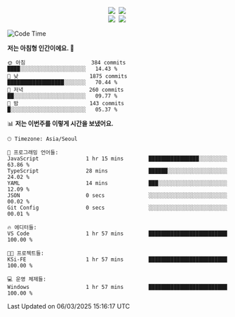 
<p align="center">
<img src="https://img.shields.io/badge/java-007396?style=flat-square&logo=java&logoColor=white">&nbsp 
<img src="https://img.shields.io/badge/Python-3766AB?style=flat-square&logo=Python&logoColor=white"/></a>&nbsp<br>
<img src="https://img.shields.io/badge/Spring-F0F0F0?style=flat-square&logo=spring&logoColor='#6DB33F'">&nbsp 
<img src="https://img.shields.io/badge/Spring Security-F0F0F0?style=flat-square&logo=springsecurity&logoColor='#6DB33F'">&nbsp 

<!--START_SECTION:waka-->
![Code Time](http://img.shields.io/badge/Code%20Time-1%20hr%2057%20mins-blue)

**저는 아침형 인간이에요. 🐤** 

```text
🌞 아침                     384 commits         ████░░░░░░░░░░░░░░░░░░░░░   14.43 % 
🌆 낮　                     1875 commits        ██████████████████░░░░░░░   70.44 % 
🌃 저녁                     260 commits         ██░░░░░░░░░░░░░░░░░░░░░░░   09.77 % 
🌙 밤　                     143 commits         █░░░░░░░░░░░░░░░░░░░░░░░░   05.37 % 
```


📊 **저는 이번주를 이렇게 시간을 보냈어요.** 

```text
🕑︎ Timezone: Asia/Seoul

💬 프로그래밍 언어들: 
JavaScript               1 hr 15 mins        ████████████████░░░░░░░░░   63.86 % 
TypeScript               28 mins             ██████░░░░░░░░░░░░░░░░░░░   24.02 % 
YAML                     14 mins             ███░░░░░░░░░░░░░░░░░░░░░░   12.09 % 
JSON                     0 secs              ░░░░░░░░░░░░░░░░░░░░░░░░░   00.02 % 
Git Config               0 secs              ░░░░░░░░░░░░░░░░░░░░░░░░░   00.01 % 

🔥 에디터들: 
VS Code                  1 hr 57 mins        █████████████████████████   100.00 % 

🐱‍💻 프로젝트들: 
KSi-FE                   1 hr 57 mins        █████████████████████████   100.00 % 

💻 운영 체제들: 
Windows                  1 hr 57 mins        █████████████████████████   100.00 % 
```


 Last Updated on 06/03/2025 15:16:17 UTC
<!--END_SECTION:waka-->

<!-- ![Anurag's GitHub stats](https://github-readme-stats.vercel.app/api?username=bodol4748&show_icons=true&theme=radical) -->
<!--
**bodol4748/bodol4748** is a ✨ _special_ ✨ repository because its `README.md` (this file) appears on your GitHub profile.

Here are some ideas to get you started:

- 🔭 I’m currently working on ...
- 🌱 I’m currently learning ...
- 👯 I’m looking to collaborate on ...
- 🤔 I’m looking for help with ...
- 💬 Ask me about ...
- 📫 How to reach me: ...
- 😄 Pronouns: ...
- ⚡ Fun fact: ...
-->
